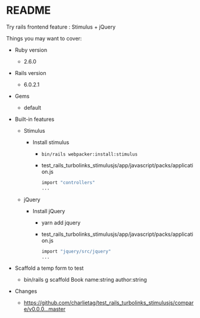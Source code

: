 # README

Try rails frontend feature : Stimulus + jQuery

Things you may want to cover:

* Ruby version
  * 2.6.0

* Rails version
  * 6.0.2.1

* Gems
  * default

* Built-in features
  * Stimulus
    * Install stimulus
      * `bin/rails webpacker:install:stimulus`
      * test_rails_turbolinks_stimulusjs/app/javascript/packs/application.js

        ```bash
        import "controllers"
        ...
        ```

  * jQuery
    * Install jQuery
      * yarn add jquery
      * test_rails_turbolinks_stimulusjs/app/javascript/packs/application.js

        ```bash
        import "jquery/src/jquery"
        ...
        ```

* Scaffold a temp form to test
  * bin/rails g scaffold Book name:string author:string

* Changes
  * https://github.com/charlietag/test_rails_turbolinks_stimulusjs/compare/v0.0.0...master
